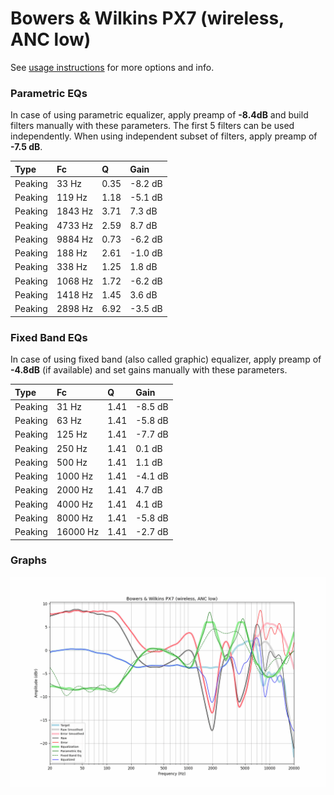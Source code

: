 # Bowers & Wilkins PX7 (wireless, ANC low)
See [usage instructions](https://github.com/jaakkopasanen/AutoEq#usage) for more options and info.

### Parametric EQs
In case of using parametric equalizer, apply preamp of **-8.4dB** and build filters manually
with these parameters. The first 5 filters can be used independently.
When using independent subset of filters, apply preamp of **-7.5 dB**.

| Type    | Fc      |    Q | Gain    |
|:--------|:--------|:-----|:--------|
| Peaking | 33 Hz   | 0.35 | -8.2 dB |
| Peaking | 119 Hz  | 1.18 | -5.1 dB |
| Peaking | 1843 Hz | 3.71 | 7.3 dB  |
| Peaking | 4733 Hz | 2.59 | 8.7 dB  |
| Peaking | 9884 Hz | 0.73 | -6.2 dB |
| Peaking | 188 Hz  | 2.61 | -1.0 dB |
| Peaking | 338 Hz  | 1.25 | 1.8 dB  |
| Peaking | 1068 Hz | 1.72 | -6.2 dB |
| Peaking | 1418 Hz | 1.45 | 3.6 dB  |
| Peaking | 2898 Hz | 6.92 | -3.5 dB |

### Fixed Band EQs
In case of using fixed band (also called graphic) equalizer, apply preamp of **-4.8dB**
(if available) and set gains manually with these parameters.

| Type    | Fc       |    Q | Gain    |
|:--------|:---------|:-----|:--------|
| Peaking | 31 Hz    | 1.41 | -8.5 dB |
| Peaking | 63 Hz    | 1.41 | -5.8 dB |
| Peaking | 125 Hz   | 1.41 | -7.7 dB |
| Peaking | 250 Hz   | 1.41 | 0.1 dB  |
| Peaking | 500 Hz   | 1.41 | 1.1 dB  |
| Peaking | 1000 Hz  | 1.41 | -4.1 dB |
| Peaking | 2000 Hz  | 1.41 | 4.7 dB  |
| Peaking | 4000 Hz  | 1.41 | 4.1 dB  |
| Peaking | 8000 Hz  | 1.41 | -5.8 dB |
| Peaking | 16000 Hz | 1.41 | -2.7 dB |

### Graphs
![](./Bowers%20&%20Wilkins%20PX7%20(wireless,%20ANC%20low).png)